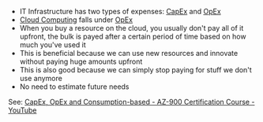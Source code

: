 - IT Infrastructure has two types of expenses: [CapEx](CapEx) and [OpEx](OpEx)
- [Cloud Computing](Cloud%20Computing.md) falls under [OpEx](OpEx.md)
- When you buy a resource on the cloud, you usually don't pay all of it upfront, the bulk is payed after a certain period of time based on how much you've used it
- This is beneficial because we can use new resources and innovate without paying huge amounts upfront
- This is also good because we can simply stop paying for stuff we don't use anymore
- No need to estimate future needs

See: [CapEx, OpEx and Consumption-based - AZ-900 Certification Course - YouTube](https://www.youtube.com/watch?v=WiwV9wb0GMo&list=PLlVtbbG169nED0_vMEniWBQjSoxTsBYS3&index=4)
